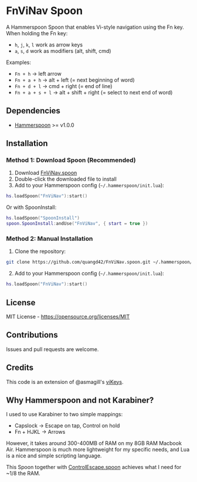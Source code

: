 # FnViNav Spoon

A Hammerspoon Spoon that enables Vi-style navigation using the Fn key. When holding the Fn key:
- `h`, `j`, `k`, `l` work as arrow keys
- `a`, `s`, `d` work as modifiers (alt, shift, cmd)

Examples:
  - `Fn + h` → left arrow
  - `Fn + a + h` → alt + left (= next beginning of word)
  - `Fn + d + l` → cmd + right (= end of line)
  - `Fn + a + s + l` → alt + shift + right (= select to next end of word)

## Dependencies

- [Hammerspoon](https://github.com/Hammerspoon/hammerspoon/releases/tag/1.0.0) >= v1.0.0

## Installation

### Method 1: Download Spoon (Recommended)

1. Download [FnViNav.spoon](https://github.com/quangd42/FnViNav.spoon/releases/latest/download/FnViNav.spoon)
2. Double-click the downloaded file to install
3. Add to your Hammerspoon config (`~/.hammerspoon/init.lua`):
```lua
hs.loadSpoon("FnViNav"):start()
```

Or with SpoonInstall:
```lua
hs.loadSpoon("SpoonInstall")
spoon.SpoonInstall:andUse("FnViNav", { start = true })
```

### Method 2: Manual Installation

1. Clone the repository:
```bash
git clone https://github.com/quangd42/FnViNav.spoon.git ~/.hammerspoon/Spoons/FnViNav.spoon
```

2. Add to your Hammerspoon config (`~/.hammerspoon/init.lua`):
```lua
hs.loadSpoon("FnViNav"):start()
```

## License

MIT License - https://opensource.org/licenses/MIT

## Contributions

Issues and pull requests are welcome.

## Credits

This code is an extension of @asmagill's [viKeys](https://github.com/asmagill/hammerspoon-config/blob/master/utils/_keys/viKeys.lua).

## Why Hammerspoon and not Karabiner?

I used to use Karabiner to two simple mappings:
- Capslock -> Escape on tap, Control on hold
- Fn + HJKL -> Arrows

However, it takes around 300-400MB of RAM on my 8GB RAM Macbook Air. Hammerspoon is much more lightweight for my specific needs, and Lua is a nice and simple scripting language.

This Spoon together with [ControlEscape.spoon](https://github.com/jasonrudolph/ControlEscape.spoon) achieves what I need for ~1/8 the RAM.

